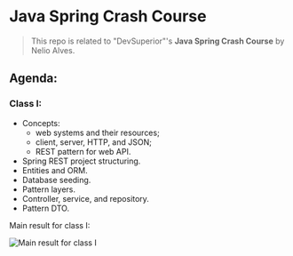 # Java Spring Crash Course

> This repo is related to "DevSuperior"'s **Java Spring Crash Course** by Nelio Alves. 

## Agenda: 

### Class I: 

* Concepts:
    * web systems and their resources; 
    * client, server, HTTP, and JSON; 
    * REST pattern for web API. 
* Spring REST project structuring.
* Entities and ORM.
* Database seeding.
* Pattern layers.
* Controller, service, and repository.
* Pattern DTO.

Main result for class I: 

![Main result for class I](https://media.giphy.com/media/v1.Y2lkPTc5MGI3NjExam0ycmFvYjFzeG9oMmdxazM3M285d2g3Nmd3dXA2cDZkMWg4bGIyYSZlcD12MV9pbnRlcm5hbF9naWZfYnlfaWQmY3Q9Zw/DuGekBeTN2ajbhut0w/giphy.gif)


